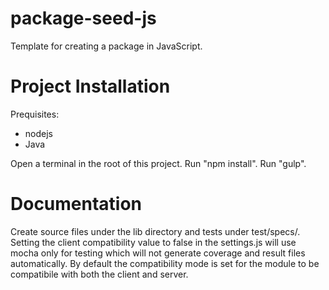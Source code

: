 package-seed-js
===============

Template for creating a package in JavaScript.

Project Installation
====================

Prequisites:
- nodejs
- Java

Open a terminal in the root of this project.
Run "npm install".
Run "gulp".

Documentation
=============

Create source files under the lib directory and tests under test/specs/.
Setting the client compatibility value to false in the settings.js will use mocha only for testing which will not generate coverage and result files automatically.
By default the compatibility mode is set for the module to be compatibile with both the client and server.